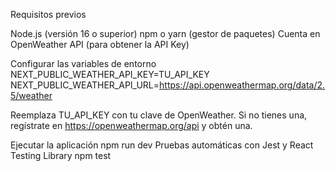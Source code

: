 Requisitos previos

 Node.js (versión 16 o superior)
 npm o yarn (gestor de paquetes)
 Cuenta en OpenWeather API (para obtener la API Key)

Configurar las variables de entorno
NEXT_PUBLIC_WEATHER_API_KEY=TU_API_KEY
NEXT_PUBLIC_WEATHER_API_URL=https://api.openweathermap.org/data/2.5/weather

Reemplaza TU_API_KEY con tu clave de OpenWeather. Si no tienes una, regístrate en https://openweathermap.org/api y obtén una.

Ejecutar la aplicación
  npm run dev
Pruebas automáticas con Jest y React Testing Library
npm test
